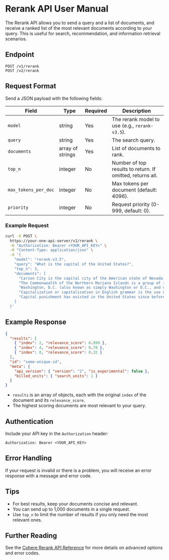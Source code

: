 # Rerank API User Manual

The Rerank API allows you to send a query and a list of documents, and receive a ranked list of the most relevant documents according to your query. This is useful for search, recommendation, and information retrieval scenarios.

## Endpoint

```
POST /v1/rerank
POST /v2/rerank
```

## Request Format

Send a JSON payload with the following fields:

| Field                | Type             | Required | Description                                               |
| -------------------- | ---------------- | -------- | --------------------------------------------------------- |
| `model`              | string           | Yes      | The rerank model to use (e.g., `rerank-v3.5`).            |
| `query`              | string           | Yes      | The search query.                                         |
| `documents`          | array of strings | Yes      | List of documents to rank.                                |
| `top_n`              | integer          | No       | Number of top results to return. If omitted, returns all. |
| `max_tokens_per_doc` | integer          | No       | Max tokens per document (default: 4096).                  |
| `priority`           | integer          | No       | Request priority (0-999, default: 0).                     |

### Example Request

```bash
curl -X POST \
  https://your-one-api-server/v1/rerank \
  -H "Authorization: Bearer <YOUR_API_KEY>" \
  -H "Content-Type: application/json" \
  -d '{
    "model": "rerank-v3.5",
    "query": "What is the capital of the United States?",
    "top_n": 3,
    "documents": [
      "Carson City is the capital city of the American state of Nevada.",
      "The Commonwealth of the Northern Mariana Islands is a group of islands in the Pacific Ocean. Its capital is Saipan.",
      "Washington, D.C. (also known as simply Washington or D.C., and officially as the District of Columbia) is the capital of the United States. It is a federal district.",
      "Capitalization or capitalisation in English grammar is the use of a capital letter at the start of a word. English usage varies from capitalization in other languages.",
      "Capital punishment has existed in the United States since before the United States was a country. As of 2017, capital punishment is legal in 30 of the 50 states."
    ]
  }'
```

## Example Response

```json
{
  "results": [
    { "index": 2, "relevance_score": 0.999 },
    { "index": 4, "relevance_score": 0.78 },
    { "index": 0, "relevance_score": 0.32 }
  ],
  "id": "some-unique-id",
  "meta": {
    "api_version": { "version": "2", "is_experimental": false },
    "billed_units": { "search_units": 1 }
  }
}
```

- `results` is an array of objects, each with the original `index` of the document and its `relevance_score`.
- The highest scoring documents are most relevant to your query.

## Authentication

Include your API key in the `Authorization` header:

```
Authorization: Bearer <YOUR_API_KEY>
```

## Error Handling

If your request is invalid or there is a problem, you will receive an error response with a message and error code.

## Tips

- For best results, keep your documents concise and relevant.
- You can send up to 1,000 documents in a single request.
- Use `top_n` to limit the number of results if you only need the most relevant ones.

## Further Reading

See the [Cohere Rerank API Reference](../refs/cohere_rerank.md) for more details on advanced options and error codes.
